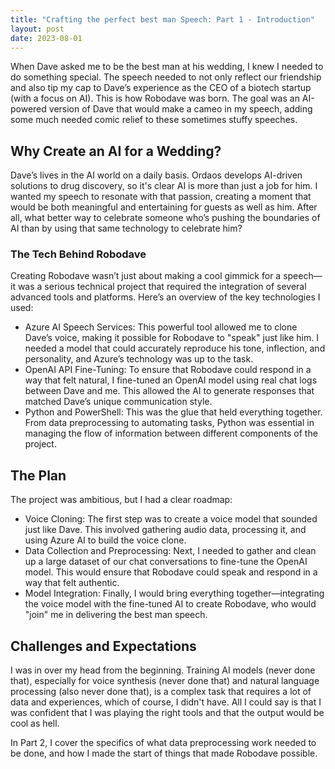```yaml
---
title: "Crafting the perfect best man Speech: Part 1 - Introduction"
layout: post
date: 2023-08-01
---
```


When Dave asked me to be the best man at his wedding, I knew I needed to do something special. The speech needed to not only reflect our friendship and also tip my cap to Dave’s experience as the CEO of a biotech startup (with a focus on AI). This is how Robodave was born. The goal was an AI-powered version of Dave that would make a cameo in my speech, adding some much needed comic relief to these sometimes stuffy speeches. 
<!--more-->
## Why Create an AI for a Wedding?

Dave’s lives in the AI world on a daily basis. Ordaos develops AI-driven solutions to drug discovery, so it's clear AI is more than just a job for him. I wanted my speech to resonate with that passion, creating a moment that would be both meaningful and entertaining for guests as well as him. After all, what better way to celebrate someone who’s pushing the boundaries of AI than by using that same technology to celebrate him?

### The Tech Behind Robodave

Creating Robodave wasn’t just about making a cool gimmick for a speech—it was a serious technical project that required the integration of several advanced tools and platforms. Here’s an overview of the key technologies I used:
- Azure AI Speech Services: This powerful tool allowed me to clone Dave’s voice, making it possible for Robodave to "speak" just like him. I needed a model that could accurately reproduce his tone, inflection, and personality, and Azure’s technology was up to the task.
- OpenAI API Fine-Tuning: To ensure that Robodave could respond in a way that felt natural, I fine-tuned an OpenAI model using real chat logs between Dave and me. This allowed the AI to generate responses that matched Dave’s unique communication style.
- Python and PowerShell: This was the glue that held everything together. From data preprocessing to automating tasks, Python was essential in managing the flow of information between different components of the project.

## The Plan

The project was ambitious, but I had a clear roadmap:
- Voice Cloning: The first step was to create a voice model that sounded just like Dave. This involved gathering audio data, processing it, and using Azure AI to build the voice clone.
- Data Collection and Preprocessing: Next, I needed to gather and clean up a large dataset of our chat conversations to fine-tune the OpenAI model. This would ensure that Robodave could speak and respond in a way that felt authentic.
- Model Integration: Finally, I would bring everything together—integrating the voice model with the fine-tuned AI to create Robodave, who would "join" me in delivering the best man speech.

## Challenges and Expectations

I was in over my head from the beginning. Training AI models (never done that), especially for voice synthesis (never done that) and natural language processing (also never done that), is a complex task that requires a lot of data and experiences, which of course, I didn't have. All I could say is that I was confident that I was playing the right tools and that the output would be cool as hell. 

In Part 2, I cover the specifics of what data preprocessing work needed to be done, and how I made the start of things that made Robodave possible.